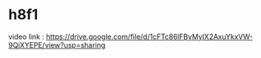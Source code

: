 # h8f1
video link : https://drive.google.com/file/d/1cFTc86lFByMyIX2AxuYkxVW-9QiXYEPE/view?usp=sharing
